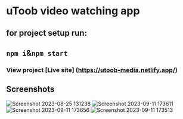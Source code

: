 # uToob video watching app

## for project setup run:
## `npm i`&`npm start`

### View project [Live site] (https://utoob-media.netlify.app/)

## Screenshots
![Screenshot 2023-08-25 131238](https://github.com/amanr-dev/uToob/assets/124811276/6b5b9fc7-b1b8-4413-aa75-1c773033ef5e)
![Screenshot 2023-09-11 173611](https://github.com/amanr-dev/uToob/assets/124811276/f91a6e10-253a-4d45-a047-141e071fa1e1)
![Screenshot 2023-09-11 173656](https://github.com/amanr-dev/uToob/assets/124811276/06f46ad5-415b-4c63-a6cd-862d322fc069)
![Screenshot 2023-09-11 173513](https://github.com/amanr-dev/uToob/assets/124811276/8dd7124f-e4a6-43ab-8a80-75ba5b4aa30d)
